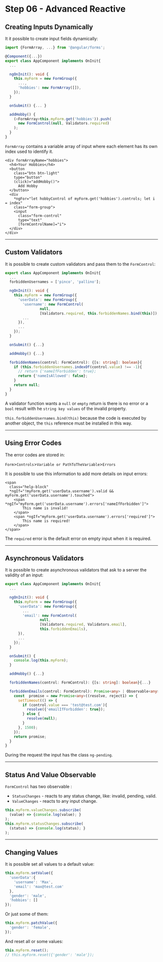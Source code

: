 # Step 06 - Advanced Reactive

## Creating Inputs Dynamically

It it possible to create input fields dynamically:

```typescript
import {FormArray, ...} from '@angular/forms';

@Component({...})
export class AppComponent implements OnInit{
  ...

  ngOnInit(): void {
    this.myForm = new FormGroup({
      ...,
      'hobbies': new FormArray([]),
    });
  }

  onSubmit() {... }

  addHobby() {
    (<FormArray>this.myForm.get('hobbies')).push(
      new FormControl(null, Validators.required)
    );
  }
}
```
`FormArray` contains a variable array of input where each element has its own index used to identify it.

```angular2html
<div formArrayName="hobbies">
  <h4>Your Hobbies</h4>
  <button
    class="btn btn-light"
    type="button"
    (click)="addHobby()">
      Add Hobby
  </button>
  <div
    *ngFor="let hobbyControl of myForm.get('hobbies').controls; let i = index"
    class="form-group">
    <input
      class="form-control"
      type="text"
      [formControlName]="i">
  </div>
</div>
```
---

## Custom Validators

It is possible to create custom validators and pass them to the `FormControl`:

```typescript
export class AppComponent implements OnInit{
  ...
  forbiddenUsernames = ['pinco', 'pallino'];

  ngOnInit(): void {
    this.myForm = new FormGroup({
      'userData': new FormGroup({
        'username': new FormControl(
                null, 
                [Validators.required, this.forbiddenNames.bind(this)]),
        ...
      }),
      ...
    });
  }

  onSubmit() {...}

  addHobby() {...}

  forbiddenNames(control: FormControl): {[s: string]: boolean}{
    if (this.forbiddenUsernames.indexOf(control.value) !== -1){
      // return {'nameIfForbidden': true};
      return {'nameIsAllowed': false};
    }
    return null;
  }
}
```

A validator function wants a `null` or `empty` return is there is no error or a `bool` result with he `string key values` of the invalid property.

`this.forbiddenUsernames.bind(this)` because the code is executed by another object, the `this` reference must be installed in this way.

---

## Using Error Codes

The error codes are stored in:

`Form`>`Controls`>`Variable or PathToTheVariable`>`Errors`

It is possible to use this information to add more details on input errors:

```angular2html
<span
  class="help-block"
  *ngIf="!myForm.get('userData.username').valid && myForm.get('userData.username').touched">
    <span *ngIf="myForm.get('userData.username').errors['nameIfForbidden']">
        This name is invalid!
    </span>
    <span *ngIf="myForm.get('userData.username').errors['required']">
        This name is required!
    </span>
</span>
```

The `required` error is the default error on empty input when it is required.

---

## Asynchronous Validators

It is possible to create asynchronous validators that ask to a server the validity of an input:

```typescript
export class AppComponent implements OnInit{
  ...

  ngOnInit(): void {
    this.myForm = new FormGroup({
      'userData': new FormGroup({
        ...
        'email': new FormControl(
                null, 
                [Validators.required, Validators.email], 
                this.forbiddenEmails),
      }),
      ...
    });
  }

  onSubmit() {
    console.log(this.myForm);
  }

  addHobby() {...}

  forbiddenNames(control: FormControl): {[s: string]: boolean}{...}

  forbiddenEmails(control: FormControl): Promise<any> | Observable<any>{
    const  promise = new Promise<any>((resolve, reject1) => {
      setTimeout(() => {
        if (control.value === 'test@test.com'){
          resolve({'emailIfForbidden': true});
        } else {
          resolve(null);
        }
      }, 1500);
    });
    return promise;
  }
}
```

During the request the input has the class `ng-pending`.

---

## Status And Value Observable

`FormControl` has two observable :

- `StatusChanges` - reacts to any status change, like: invalid, pending, valid.
- `ValueChanges` - reacts to any input change.

```typescript
this.myForm.valueChanges.subscribe(
  (value) => {console.log(value); }
);
this.myForm.statusChanges.subscribe(
  (status) => {console.log(status); }
);
```

---

## Changing Values

It is possible set all values to a default value:

```typescript
this.myForm.setValue({
  'userData':{
    'username': 'Max',
    'email': 'max@test.com'
  },
  'gender': 'male',
  'hobbies': []
});
```

Or just some of them:

```typescript
this.myForm.patchValue({
  'gender': 'female',
});
```

And reset all or some values:

```typescript
this.myForm.reset();
// this.myForm.reset({'gender': 'male'});
```